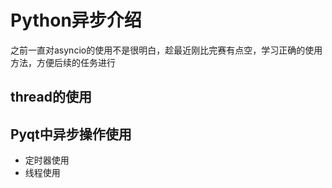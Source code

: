# Python异步介绍

之前一直对asyncio的使用不是很明白，趁最近刚比完赛有点空，学习正确的使用方法，方便后续的任务进行

## thread的使用

## Pyqt中异步操作使用

* 定时器使用
* 线程使用